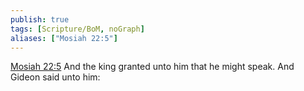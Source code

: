```yaml
---
publish: true
tags: [Scripture/BoM, noGraph]
aliases: ["Mosiah 22:5"]
---
```

[Mosiah 22:5](https://churchofjesuschrist.org/study/scriptures/bofm/mosiah/22?lang=eng&id=p5#p5) And the king granted unto him that he might speak. And Gideon said unto him:
